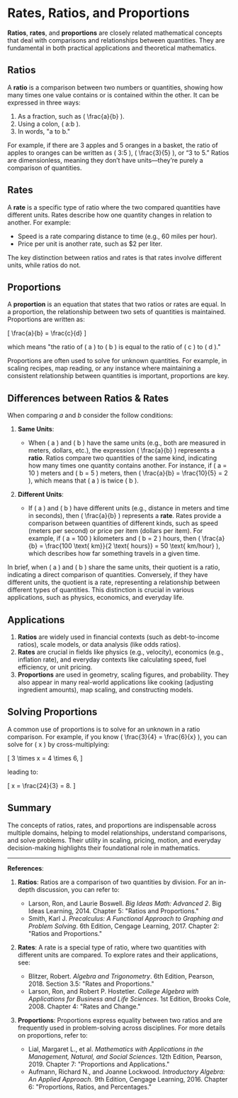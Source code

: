 # Rates, Ratios, and Proportions

**Ratios**, **rates**, and **proportions** are closely related mathematical concepts that deal with comparisons and relationships between quantities. They are fundamental in both practical applications and theoretical mathematics.

## **Ratios**

A **ratio** is a comparison between two numbers or quantities, showing how many times one value contains or is contained within the other. It can be expressed in three ways:

1. As a fraction, such as \( \frac{a}{b} \).
2. Using a colon, \( a:b \).
3. In words, "a to b."

For example, if there are 3 apples and 5 oranges in a basket, the ratio of apples to oranges can be written as \( 3:5 \), \( \frac{3}{5} \), or “3 to 5.” Ratios are dimensionless, meaning they don’t have units—they’re purely a comparison of quantities.

## **Rates**

A **rate** is a specific type of ratio where the two compared quantities have different units. Rates describe how one quantity changes in relation to another. For example:

- Speed is a rate comparing distance to time (e.g., 60 miles per hour).
- Price per unit is another rate, such as $2 per liter.

The key distinction between ratios and rates is that rates involve different units, while ratios do not.

## **Proportions**

A **proportion** is an equation that states that two ratios or rates are equal. In a proportion, the relationship between two sets of quantities is maintained. Proportions are written as:

\[
\frac{a}{b} = \frac{c}{d}
\]

which means "the ratio of \( a \) to \( b \) is equal to the ratio of \( c \) to \( d \)."

Proportions are often used to solve for unknown quantities. For example, in scaling recipes, map reading, or any instance where maintaining a consistent relationship between quantities is important, proportions are key.

## **Differences between Ratios & Rates**

When comparing $a$ and $b$ consider the follow conditions:

1. **Same Units**:
      - When \( a \) and \( b \) have the same units (e.g., both are measured in meters, dollars, etc.), the expression \( \frac{a}{b} \) represents a **ratio**. Ratios compare two quantities of the same kind, indicating how many times one quantity contains another. For instance, if \( a = 10 \) meters and \( b = 5 \) meters, then \( \frac{a}{b} = \frac{10}{5} = 2 \), which means that \( a \) is twice \( b \).

2. **Different Units**:
      - If \( a \) and \( b \) have different units (e.g., distance in meters and time in seconds), then \( \frac{a}{b} \) represents a **rate**. Rates provide a comparison between quantities of different kinds, such as speed (meters per second) or price per item (dollars per item). For example, if \( a = 100 \) kilometers and \( b = 2 \) hours, then \( \frac{a}{b} = \frac{100 \text{ km}}{2 \text{ hours}} = 50 \text{ km/hour} \), which describes how far something travels in a given time.

In brief, when \( a \) and \( b \) share the same units, their quotient is a ratio, indicating a direct comparison of quantities. Conversely, if they have different units, the quotient is a rate, representing a relationship between different types of quantities. This distinction is crucial in various applications, such as physics, economics, and everyday life.


## **Applications**

1. **Ratios** are widely used in financial contexts (such as debt-to-income ratios), scale models, or data analysis (like odds ratios).
2. **Rates** are crucial in fields like physics (e.g., velocity), economics (e.g., inflation rate), and everyday contexts like calculating speed, fuel efficiency, or unit pricing.
3. **Proportions** are used in geometry, scaling figures, and probability. They also appear in many real-world applications like cooking (adjusting ingredient amounts), map scaling, and constructing models.

## **Solving Proportions**

A common use of proportions is to solve for an unknown in a ratio comparison. For example, if you know \( \frac{3}{4} = \frac{6}{x} \), you can solve for \( x \) by cross-multiplying:

\[
3 \times x = 4 \times 6,
\]

leading to:

\[
x = \frac{24}{3} = 8.
\]

## **Summary**

The concepts of ratios, rates, and proportions are indispensable across multiple domains, helping to model relationships, understand comparisons, and solve problems. Their utility in scaling, pricing, motion, and everyday decision-making highlights their foundational role in mathematics.

---

**References**:

1. **Ratios**: Ratios are a comparison of two quantities by division. For an in-depth discussion, you can refer to:
      - Larson, Ron, and Laurie Boswell. *Big Ideas Math: Advanced 2*. Big Ideas Learning, 2014. Chapter 5: "Ratios and Proportions."
      - Smith, Karl J. *Precalculus: A Functional Approach to Graphing and Problem Solving*. 6th Edition, Cengage Learning, 2017. Chapter 2: "Ratios and Proportions."

2. **Rates**: A rate is a special type of ratio, where two quantities with different units are compared. To explore rates and their applications, see:
      - Blitzer, Robert. *Algebra and Trigonometry*. 6th Edition, Pearson, 2018. Section 3.5: "Rates and Proportions."
      - Larson, Ron, and Robert P. Hostetler. *College Algebra with Applications for Business and Life Sciences*. 1st Edition, Brooks Cole, 2008. Chapter 4: "Rates and Change."

3. **Proportions**: Proportions express equality between two ratios and are frequently used in problem-solving across disciplines. For more details on proportions, refer to:
      - Lial, Margaret L., et al. *Mathematics with Applications in the Management, Natural, and Social Sciences*. 12th Edition, Pearson, 2019. Chapter 7: "Proportions and Applications."
      - Aufmann, Richard N., and Joanne Lockwood. *Introductory Algebra: An Applied Approach*. 9th Edition, Cengage Learning, 2016. Chapter 6: "Proportions, Ratios, and Percentages."